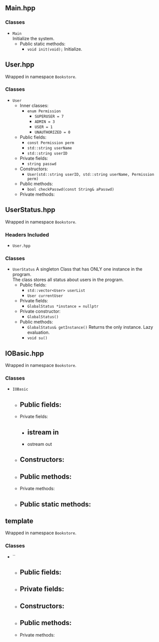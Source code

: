 ## Main.hpp
### Classes
- `Main`   
    Initialize the system.  
    - Public static methods:
        - `void init(void);` Initialize.
## User.hpp
Wrapped in namespace `Bookstore`.
### Classes
- `User`
  - Inner classes:
    - `enum Permission`
      - `SUPERUSER = 7`
      - `ADMIN = 3`
      - `USER = 1`
      - `UNAUTHORIZED = 0`
  - Public fields:
    - `const Permission perm`
    - `std::string userName`
    - `std::string userID`
  - Private fields: 
    - `string passwd`
  - Constructors:
    - `User(std::string userID, std::string userName, Permission perm)`
  - Public methods:
    - `bool checkPasswd(const String& aPasswd)`
  - Private methods:


## UserStatus.hpp
Wrapped in namespace `Bookstore`.
### Headers Included
- `User.hpp`

### Classes
- `UserStatus`
    A singleton Class that has ONLY one instance in the program.  
    The class stores all status about users in the program.
    - Public fields:
      - `std::vector<User> userList`
      - `User currentUser`
    - Private fields:
      - `GlobalStatus *instance = nullptr`
    - Private constructor:
      - `GlobalStatus()`
    - Public methods:
      - `GlobalStatus& getInstance()` Returns the only instance. Lazy evaluation.
      - `void su()`

## IOBasic.hpp
Wrapped in namespace `Bookstore`.
### Classes
- `IOBasic`
  - Public fields:
    - 
  - Private fields:
    - istream in
      - 
    - ostream out
  - Constructors:
    - 
  - Public methods:
    - 
  - Private methods:
  - Public static methods:
    - 

## template
Wrapped in namespace `Bookstore`.
### Classes
- ``
  - Public fields:
    - 
  - Private fields: 
    - 
  - Constructors:
    - 
  - Public methods:
    - 
  - Private methods:
